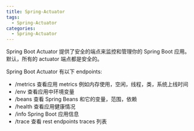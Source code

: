 ```yaml
---
title: Spring-Actuator
tags:
  - Spring-Actuator
categories:
  - Spring-Actuator
---
```


Spring Boot Actuator 提供了安全的端点来监控和管理你的 Spring Boot 应用。默认，所有的 actuator 端点都是安全的。

<!-- more -->

Spring Boot Actuator 有以下 endpoints:

* /metrics 查看应用 metrics 例如内存使用，空闲，线程，类，系统上线时间
* /env 查看应用中环境变量
* /beans 查看 Spring Beans 和它的变量，范围，依赖
* /health 查看应用健康情况
* /info Spring Boot 应用信息
* /trace 查看 rest endpoints traces 列表